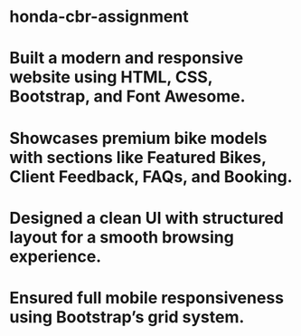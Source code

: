 # honda-cbr-assignment
# Built a modern and responsive website using HTML, CSS, Bootstrap, and Font Awesome.
# Showcases premium bike models with sections like Featured Bikes, Client Feedback, FAQs, and Booking.
# Designed a clean UI with structured layout for a smooth browsing experience.
# Ensured full mobile responsiveness using Bootstrap’s grid system.
